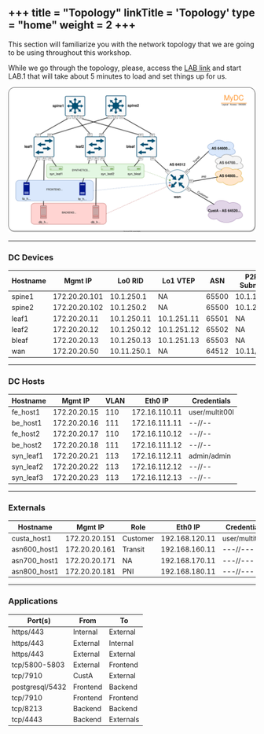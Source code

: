 +++
title = "Topology"
linkTitle = 'Topology'
type = "home"
weight = 2
+++
---

This section will familiarize you with the network topology that we are going to be using throughout this workshop.

While we go through the topology, please, access the [LAB link]() and start LAB.1 that will take about 5 minutes to load and set things up for us.

![Topology](topo.svg)

---
### DC Devices

| Hostname | Mgmt IP  | Lo0 RID | Lo1 VTEP | ASN | P2P Subnet | Credentials |
| ---      | ---      | ---     | ---      | --- | ---        | --- |
| spine1   | 172.20.20.101 | 10.1.250.1 | NA | 65500 | 10.1.1/24 | admin/admin |
| spine2   | 172.20.20.102 | 10.1.250.2 | NA | 65500 | 10.1.2/24 | ---//--- |
| leaf1    | 172.20.20.11  | 10.1.250.11 | 10.1.251.11 | 65501 | NA | ---//--- |
| leaf2    | 172.20.20.12  | 10.1.250.12 | 10.1.251.12 | 65502 | NA | ---//--- |
| bleaf    | 172.20.20.13  | 10.1.250.13 | 10.1.251.13 | 65503 | NA | ---//--- |
| wan      | 172.20.20.50  | 10.11.250.1 | NA          | 64512 | 10.11/16 | ---//--- |

---
### DC Hosts

| Hostname  | Mgmt IP  | VLAN | Eth0 IP | Credentials |
| ---       | ---      | ---  | ---     | --- |
| fe_host1  | 172.20.20.15 | 110 | 172.16.110.11 | user/multit00l |
| be_host1  | 172.20.20.16 | 111 | 172.16.111.11 | --//-- |
| fe_host2  | 172.20.20.17 | 110 | 172.16.110.12 | --//-- |
| be_host2  | 172.20.20.18 | 111 | 172.16.111.12 | --//-- |
| syn_leaf1 | 172.20.20.21 | 113 | 172.16.112.11 | admin/admin |
| syn_leaf2 | 172.20.20.22 | 113 | 172.16.112.12 | --//-- |
| syn_leaf3 | 172.20.20.23 | 113 | 172.16.112.13 | --//-- |



---
### Externals

| Hostname  | Mgmt IP  | Role | Eth0 IP | Credentials |
| ---       | ---      | ---  | ---     | ---         |
| custa_host1  | 172.20.20.151 | Customer | 192.168.120.11 | user/multit00l |
| asn600_host1 | 172.20.20.161 | Transit  | 192.168.160.11 | ---//--- |
| asn700_host1 | 172.20.20.171 | NA   | 192.168.170.11 | ---//--- |
| asn800_host1 | 172.20.20.181 | PNI  | 192.168.180.11 | ---//--- |


---
### Applications


| Port(s)         | From     | To        |
| --------------- | -------- | --------- |
| https/443       | Internal | External  |
| https/443       | External | Internal  |
| https/443       | External | External  |
| tcp/5800-5803   | External | Frontend  |
| tcp/7910        | CustA    | External  |
| postgresql/5432 | Frontend | Backend   |
| tcp/7910        | Frontend | Frontend  |
| tcp/8213        | Backend  | Backend   |
| tcp/4443        | Backend  | Externals |


